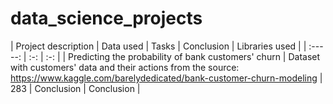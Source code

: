 # data_science_projects

| Project description | Data used  | Tasks  | Conclusion  | Libraries used  |
| :-----: | :-: | :-: |
| Predicting the probability of bank customers' churn | Dataset with customers' data and their actions from the source: https://www.kaggle.com/barelydedicated/bank-customer-churn-modeling | 283 | Conclusion  | Conclusion  |
